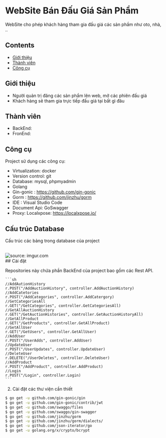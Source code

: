 # WebSite Bán Đấu Giá Sản Phẩm 
WebSite cho phép khách hàng tham gia đấu giá các sản phầm như oto, nhà, ..

## Contents
- [Giới thiệu](#Giới-thiệu)
- [Thành viên](#Thành-viên)
- [Công cụ](#Công-cụ)

## Giới thiệu
- Người quản trị đăng các sản phẩm lên web, mở các phiên đấu giá
- Khách hàng sẽ tham gia trực tiếp đấu giá tại bất gì đâu

## Thành viên
- BackEnd:
- FronEnd:

## Công cụ
Project sử dụng các công cụ:
- Virtualization: docker
- Version control: git
- Database: mysql, phpmyadmin
- Golang
- Gin-gonic : https://github.com/gin-gonic
- Gorm : https://github.com/jinzhu/gorm
- IDE : Visual Studio Code
- Document Api: GoSwagger
- Proxy: Localxpose: https://localxpose.io/

## Cấu trúc Database
Cấu trúc các bảng trong database của project

<br>
<img src="https://scontent.fhan2-2.fna.fbcdn.net/v/t1.0-9/78904067_588444328628402_440389565526573056_n.png?_nc_cat=110&_nc_ohc=j4wvR9ItGnQAQkP_0i7ccBXgJRi-8Q0FbPy5ek2ar1hyCOSA9ueb9Dv_g&_nc_ht=scontent.fhan2-2.fna&oh=9346e89ea633995b39a7ccd8d85f00a9&oe=5E89D543" title="source: imgur.com"  />
<br>
## Cài đặt

Repositories này chứa phần BackEnd của project bao gồm các Rest API.

	```sh 
	//AddAutionHistory
	r.POST("/AddAuctionHistory", controller.AddAuctionHistory)
	//AddCatetories
	r.POST("/AddCategories", controller.AddCatergory)
	//GetCategoriesAll
	r.GET("/GetCategories", controller.GetCategoriesAll)
	//GetAllAuctionHistory
	r.GET("/GetAuctionHistories", controller.GetAuctionHistoryAll)
	//GetAllProduct
	r.GET("/GetProducts", controller.GetAllProduct)
	//GetAllUser
	r.GET("/GetUsers", controller.GetAllUser)
	//AddUser
	r.POST("/UserAdds", controller.AddUser)
	//UpdateUser
	r.POST("/UserUpdates", controller.UpdateUser)
	//DeleteUser
	r.DELETE("/UserDeletes", controller.DeleteUser)
	//AddProduct
	r.POST("/AddProduct", controller.AddProduct)
	//Login
	r.POST("/Login", controller.Login)
	```

2. Cài đặt các thư viện cần thiết
```sh
$ go get -u github.com/gin-gonic/gin
$ go get -u github.com/gin-gonic/contrib/jwt
$ go get -u github.com/swaggo/files
$ go get -u github.com/swaggo/gin-swagger
$ go get -u github.com/jinzhu/gorm
$ go get -u github.com/jinzhu/gorm/dialects/
$ go get -u github.com/json-iterator/go
$ go get -u golang.org/x/crypto/bcrypt
```